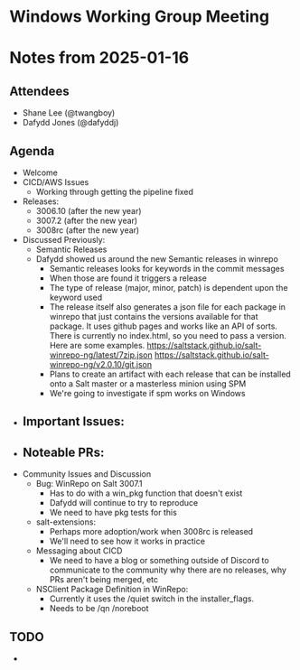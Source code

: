 # Windows Working Group Meeting
# Notes from 2025-01-16

## Attendees
- Shane Lee (@twangboy)
- Dafydd Jones (@dafyddj)

## Agenda
- Welcome
- CICD/AWS Issues
  - Working through getting the pipeline fixed
- Releases:
  - 3006.10 (after the new  year)
  - 3007.2 (after the new year)
  - 3008rc (after the new year)
- Discussed Previously:
  - Semantic Releases
  - Dafydd showed us around the new Semantic releases in winrepo
    - Semantic releases looks for keywords in the commit messages
    - When those are found it triggers a release
    - The type of release (major, minor, patch) is dependent upon the keyword used
    - The release itself also generates a json file for each package in winrepo
      that just contains the versions available for that package. It uses github
      pages and works like an API of sorts. There is currently no index.html, so
      you need to pass a version. Here are some examples.
      https://saltstack.github.io/salt-winrepo-ng/latest/7zip.json
      https://saltstack.github.io/salt-winrepo-ng/v2.0.10/git.json
    - Plans to create an artifact with each release that can be installed onto
      a Salt master or a masterless minion using SPM
    - We're going to investigate if spm works on Windows
- Important Issues:
  -
- Noteable PRs:
  -
- Community Issues and Discussion
  - Bug: WinRepo on Salt 3007.1
    - Has to do with a win_pkg function that doesn't exist
    - Dafydd will continue to try to reproduce
    - We need to have pkg tests for this
  - salt-extensions:
    - Perhaps more adoption/work when 3008rc is released
    - We'll need to see how it works in practice
  - Messaging about CICD
    - We need to have a blog or something outside of Discord to communicate to
      the community why there are no releases, why PRs aren't being merged, etc
  - NSClient Package Definition in WinRepo:
    - Currently it uses the /quiet switch in the installer_flags.
    - Needs to be /qn /noreboot

## TODO
-